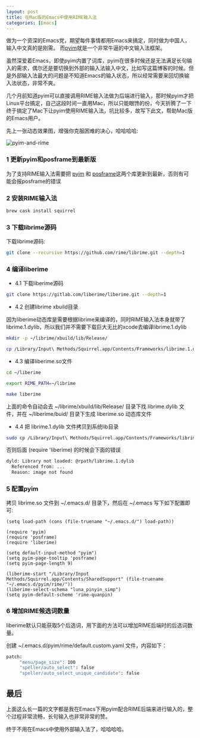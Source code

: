 ```yaml
---
layout: post
title: 在Mac版的Emacs中使用RIME输入法
categories: [Emacs]
---
```


做为一个资深的Emacs党，期望每件事情都用Emacs来搞定，同时做为中国人，输入中文真的是刚需。
而[pyim](https://github.com/tumashu/pyim)就是一个非常牛逼的中文输入法框架。

虽然深爱着Emacs，即使pyim内置了词库，pyim在很多时候还是无法满足长句输入的需求，偶尔还是要切换到外部的输入法输入中文，比如写这篇博客的时候。但是外部输入法最大的问题是不知道Emacs的输入状态，所以经常需要来回切换输入法状态，非常不爽。

几个月前知道pyim可以直接调用RIME输入法做为后端进行输入，那时候pyim才把Linux平台搞定，自己这段时间一直用Mac，所以只能眼馋的份，今天折腾了一下终于搞定了Mac下让pyim使用RIME输入法，坑比较多，故写下此文，帮助Mac版的Emacs用户。

先上一张动态效果图，增强你克服困难的决心，哈哈哈哈:

![pyim-and-rime]({{site.url}}/pics/pyim/rime.gif)

### 1 更新pyim和posframe到最新版
为了支持RIME输入法需要把 [pyim](https://github.com/tumashu/pyim) 和 [posframe](https://github.com/tumashu/posframe)这两个库更新到最新，否则有可能会报posframe的错误

### 2 安装RIME输入法
```bash
brew cask install squirrel
```

### 3 下载librime源码
下载librime源码:

```bash
git clone --recursive https://github.com/rime/librime.git --depth=1
```

### 4 编译liberime

* 4.1 下载liberime源码

```bash
git clone https://gitlab.com/liberime/liberime.git --depth=1
```

* 4.2 创建librime xbuild目录

因为liberime动态库是需要根据librime来编译的，同时RIME输入法本身就带了librime.1.dylib，所以我们并不需要下载巨大无比的xcode去编译librime.1.dylib

```bash
mkdir -p ~/librime/xbuild/lib/Release/

cp /Library/Input\ Methods/Squirrel.app/Contents/Frameworks/librime.1.dylib ~/librime/xbuild/lib/Release/librime.dylib
```

* 4.3 编译liberime.so文件

```bash
cd ~/liberime

export RIME_PATH=~/librime

make liberime
```
上面的命令自动会去 ~/librime/xbuild/lib/Release/ 目录下找 librime.dylib 文件，并在 ~/liberime/buid/ 目录下生成 liberime.so 动态库文件

* 4.4 把 librime.1.dylib 文件拷贝到系统lib目录

```bash
sudo cp /Library/Input\ Methods/Squirrel.app/Contents/Frameworks/librime.1.dylib /usr/local/lib
```

否则后面 (require 'liberime) 的时候会下面的错误

```bash
dyld: Library not loaded: @rpath/librime.1.dylib
  Referenced from: ...
  Reason: image not found
```

### 5 配置pyim
拷贝 librime.so 文件到 ~/.emacs.d/ 目录下，然后在 ~/.emacs 写下如下配置即可:

```elisp
(setq load-path (cons (file-truename "~/.emacs.d/") load-path))

(require 'pyim)
(require 'posframe)
(require 'liberime)

(setq default-input-method "pyim")
(setq pyim-page-tooltip 'posframe)
(setq pyim-page-length 9)

(liberime-start "/Library/Input Methods/Squirrel.app/Contents/SharedSupport" (file-truename "~/.emacs.d/pyim/rime/"))
(liberime-select-schema "luna_pinyin_simp")
(setq pyim-default-scheme 'rime-quanpin)
```

### 6 增加RIME候选词数量

liberime默认只能获取5个后选词，用下面的方法可以增加RIME后端时的后选词数量。

创建 ~/.emacs.d/pyim/rime/default.custom.yaml 文件，内容如下：

```bash
patch:
     "menu/page_size": 100
     "speller/auto_select": false
     "speller/auto_select_unique_candidate": false
```

## 最后
上面这么长一篇的文字都是我在Emacs下用pyim配合RIME后端来进行输入的，整个过程非常流畅，长句输入也非常非常的赞。

终于不用在Emacs中使用外部输入法了，哈哈哈哈。
